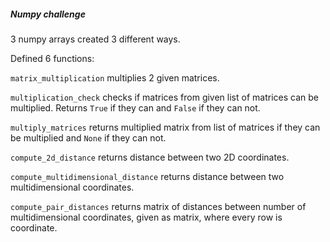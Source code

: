 ##### Numpy challenge

3 numpy arrays created 3 different ways.

Defined 6 functions: 

`matrix_multiplication` multiplies 2 given matrices.

`multiplication_check` checks if matrices from given list of matrices can be multiplied. Returns `True` if they can and `False` if they can not.

`multiply_matrices` returns multiplied matrix from list of matrices if they can be multiplied and `None` if they can not.

`compute_2d_distance` returns distance between two 2D coordinates.

`compute_multidimensional_distance` returns distance between two multidimensional coordinates.

`compute_pair_distances` returns matrix of distances between number of multidimensional coordinates, given as matrix, where every row is coordinate. 
